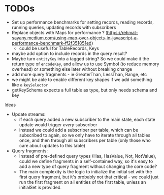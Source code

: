 # TODOs

- Set up performance benchmarks for setting records, reading records, running queries, updating records with subscribers
- Replace objects with Maps for performance ? (https://rehmat-sayany.medium.com/using-map-over-objects-in-javascript-a-performance-benchmark-ff2f351851ed)
  - could be useful for TableRecords, Keys
- maybe add option to include records in the query result?
- Maybe turn `entityKey` into a tagged string? So we could make it the return type of `encodeKey`,
  and allow us to use Symbol (to reduce memory overhead) or something else later without breaking change
- add more query fragments - ie GreaterThan, LessThan, Range, etc
- we might be able to enable different key shapes if we add something like a `keySelector`
- getKeySchema expects a full table as type, but only needs schema and key

Ideas

- Update streams:
  - if each query added a new subscriber to the main state, each state update would trigger _every_ subscriber
  - instead we could add a subscriber per table, which can be subscribed to again, so we only have to iterate through all tables once,
    and then through all subscribers per table (only those who care about updates to this table)
- Query fragments:
  - Instead of pre-defined query types (Has, HasValue, Not, NotValue), could we define fragments in a self-contained way, so
    it's easy to add a new type of query fragment without changing the core code?
  - The main complexity is the logic to initialize the initial set with the first query fragment,
    but it's probably not that critical - we could just run the first fragment on all entities of the first table,
    unless an initialSet is provided.

